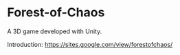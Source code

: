 # Forest-of-Chaos
A 3D game developed with Unity.

Introduction: https://sites.google.com/view/forestofchaos/
